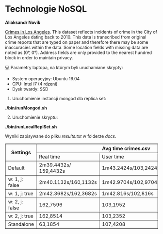 # Technologie NoSQL
**Aliaksandr Novik**

[Crimes in Los Angeles](https://www.kaggle.com/cityofLA/crime-in-los-angeles/data).
This dataset reflects incidents of crime in the City of Los Angeles dating back to 2010. This data is transcribed from original crime reports that are typed on paper and therefore there may be some inaccuracies within the data. Some location fields with missing data are noted as (0°, 0°). Address fields are only provided to the nearest hundred block in order to maintain privacy.

:computer:
Parametry laptopa, na którym byli uruchamiane skrypty:
- System operacyjny: Ubuntu 16.04
- CPU: Intel i7 (4 rdzeni) 
- Dysk twardy: SSD

1. Uruchomienie instancji mongod dla replica set:

**./bin/runMongod.sh**

2. Uruchomienie skryptu:

**./bin/runLocalReplSet.sh**

Wyniki zapisywane do pliku *results.txt* w folderze *docs*.
  <table border=1>
  <tr>
    <th rowspan="2">Settings</th>
    <th colspan="3">Avg time crimes.csv</th>
    <th colspan="3">Avg time mazowieckie.json</th>
  </tr>
  <tr>
    <td>Real time</td>
    <td>User time</td>
    <td>System time</td>
    <td>Real time</td>
    <td>User time</td>
    <td>System time</td>
  </tr>
  <tr>
    <td>Default</td>
    <td>2m39.4432s/
      159,4432s</td>
    <td>1m43.2424s/103,2424s</td>
    <td>0m8.6016s/8,6016s</td>
    <td>1m49.6122s/109,6122s</td>
    <td>1m15.5248s/75,5248s</td>
    <td>0m3.5408s/3,5408s</td>
  </tr>
  <tr>
    <td>w: 1, j: false</td>
    <td>2m40.1132s/160,1132s</td>
    <td>1m42.9704s/102,9704s</td>
    <td>0m8.0768s/8,0768s</td>
    <td>1m51.95s/111,95s</td>
    <td>1m15.4752s/75,4752s</td>
    <td>0m3.4751s/3,4751s</td>
  </tr> 
  <tr>
    <td>w: 1, j: true</td>
    <td>2m42.3682s/162,3682s</td>
    <td>1m42.816s/102,816s</td>
    <td>0m8.4784s/8,4784s</td>
    <td>1m49.7756s/109,7756s</td>
    <td>1m15.9256s/75,9256s</td>
    <td>0m3.577s/3,5776s</td>
  </tr>
  <tr>
    <td>w: 2, j: false</td>
    <td>162,7596</td>
    <td>103,1952</td>
    <td>8,4192</td>
    <td>111,3964</td>
    <td>75,3512</td>
    <td>3,6008</td>
  </tr> 
  <tr>
    <td>w: 2, j: true</td>
    <td>162,8514</td>
    <td>103,2352</td>
    <td>8,3848</td>
    <td>110,7564</td>
    <td>75,6152</td>
    <td>3,5312</td>
  </tr> 
  <tr>
    <td>Standalone</td>
    <td>63,1854</td>
    <td>107,4208</td>
    <td>10,5648</td>
    <td>33,0072</td>
    <td>74,8416</td>
    <td>3,5608</td>
  </tr> 
</table>
  

 




